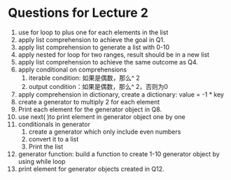 # Questions for Lecture 2

1. use for loop to plus one for each elements in the list
2. apply list comprehension to achieve the goal in Q1.
3. apply list comprehension to generate a list with 0-10
4. apply nested for loop for two ranges, result should be in a new list
5. apply list comprehension to achieve the same outcome as Q4. 
6. apply conditional on comprehensions
   1. iterable condition: 如果是偶数，那么^ 2
   2. output condition：如果是偶数，那么^ 2，否则为0
7. apply comprehension in dictionary, create a dictionary: value = -1 * key
8. create a generator to multiply 2 for each element
9. Print each element for the generator object in Q8.
10. use next( )to print element in generator object one by one
11. conditionals in generator
    1. create a generator which only include even numbers
    2. convert it to a list
    3. Print the list
12. generator function: build a function to create 1-10 generator object by using while loop
13. print element for generator objects created in Q12.